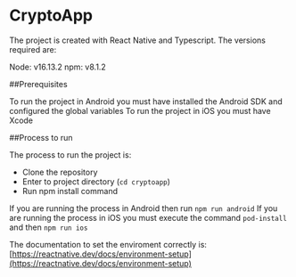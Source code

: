 # CryptoApp

The project is created with React Native and Typescript. The versions required are: 

Node: v16.13.2
npm: v8.1.2

##Prerequisites

To run the project in Android you must have installed the Android SDK and configured the global variables
To run the project in iOS you must have Xcode

##Process to run

The process to run the project is:

- Clone the repository
- Enter to project directory (`cd cryptoapp`)
- Run npm install command

If you are running the process in Android then run `npm run android`
If you are running the process in iOS you must execute the command `pod-install` and then `npm run ios`

The documentation to set the enviroment correctly is: [https://reactnative.dev/docs/environment-setup](https://reactnative.dev/docs/environment-setup)

